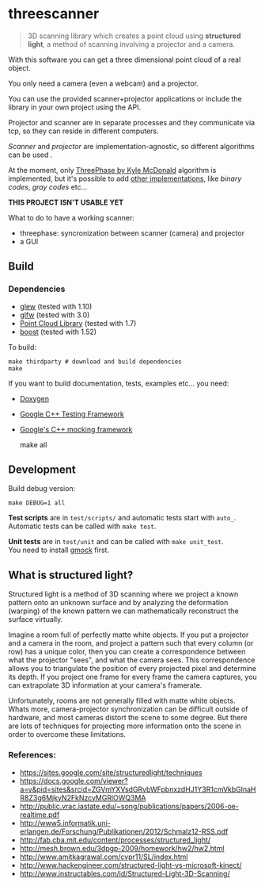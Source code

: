# threescanner

> 3D scanning library which creates a point cloud using **structured light**,
> a method of scanning involving a projector and a camera.

With this software you can get a three dimensional point cloud of a real object.

You only need a camera (even a webcam) and a projector.

You can use the provided scanner+projector applications or include the library
in your own project using the API.

Projector and scanner are in separate processes and they communicate via tcp,
so they can reside in different computers.

*Scanner* and *projector* are implementation-agnostic, so different algorithms can
be used .

At the moment, only [ThreePhase by Kyle McDonald](https://code.google.com/p/structured-light/)
algorithm is implemented, but it's possible to add [other implementations](https://sites.google.com/site/structuredlight/techniques),
like *binary codes*, *gray codes* etc...

**THIS PROJECT ISN'T USABLE YET**

What to do to have a working scanner:

 - threephase: syncronization between scanner (camera) and projector
 - a GUI

## Build

### Dependencies

 - [glew](http://glew.sourceforge.net/) (tested with 1.10)
 - [glfw](http://www.glfw.org/) (tested with 3.0)
 - [Point Cloud Library](http://www.pointclouds.org) (tested with 1.7)
 - [boost](http://www.boost.org/) (tested with 1.52)

To build:

    make thirdparty # download and build dependencies
    make

If you want to build documentation, tests, examples etc... you need:

 - [Doxygen]()
 - [Google C++ Testing Framework](http://code.google.com/p/googletest/)
 - [Google's C++ mocking framework](http://code.google.com/p/googlemock/)

    make all

## Development

Build debug version:

    make DEBUG=1 all

**Test scripts** are in `test/scripts/` and automatic tests start with `auto_`.  
Automatic tests can be called with `make test`.

**Unit tests** are in `test/unit` and can be called with `make unit_test`.  
You need to install [gmock](https://code.google.com/p/googlemock/) first. 

## What is structured light?

Structured light is a method of 3D scanning where we project a known pattern onto an unknown surface and by analyzing 
the deformation (warping) of the known pattern we can mathematically reconstruct the surface virtually. 

Imagine a room full of perfectly matte white objects. If you put a projector and a camera in the room, and project a 
pattern such that every column (or row) has a unique color, then you can create a correspondence between what the 
projector "sees", and what the camera sees. This correspondence allows you to triangulate the position of every projected 
pixel and determine its depth. If you project one frame for every frame the camera captures, you can extrapolate 3D 
information at your camera's framerate.

Unfortunately, rooms are not generally filled with matte white objects. Whats more, camera-projector synchronization can 
be difficult outside of hardware, and most cameras distort the scene to some degree. But there are lots of techniques 
for projecting more information onto the scene in order to overcome these limitations.

### References:

 - <https://sites.google.com/site/structuredlight/techniques>
 - <https://docs.google.com/viewer?a=v&pid=sites&srcid=ZGVmYXVsdGRvbWFpbnxzdHJ1Y3R1cmVkbGlnaHR8Z3g6MjkyN2FkNzcyMGRlOWQ3MA>
 - <http://public.vrac.iastate.edu/~song/publications/papers/2006-oe-realtime.pdf>
 - <http://www5.informatik.uni-erlangen.de/Forschung/Publikationen/2012/Schmalz12-RSS.pdf>
 - <http://fab.cba.mit.edu/content/processes/structured_light/>
 - <http://mesh.brown.edu/3dpgp-2009/homework/hw2/hw2.html>
 - <http://www.amitkagrawal.com/cvpr11/SL/index.html>
 - <http://www.hackengineer.com/structured-light-vs-microsoft-kinect/>
 - <http://www.instructables.com/id/Structured-Light-3D-Scanning/>
